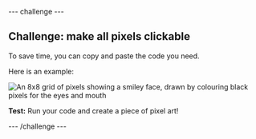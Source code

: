 --- challenge ---

## Challenge: make all pixels clickable

To save time, you can copy and paste the code you need.

Here is an example:

![An 8x8 grid of pixels showing a smiley face, drawn by colouring black pixels for the eyes and mouth](images/pixel-art-black-example.png)

**Test:** Run your code and create a piece of pixel art!

--- /challenge ---
